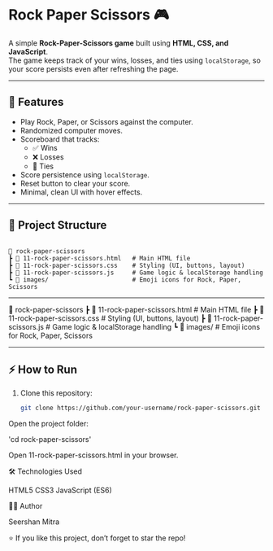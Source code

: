 # Rock Paper Scissors 🎮

A simple **Rock-Paper-Scissors game** built using **HTML, CSS, and JavaScript**.  
The game keeps track of your wins, losses, and ties using `localStorage`, so your score persists even after refreshing the page.

---

## 🚀 Features
- Play Rock, Paper, or Scissors against the computer.
- Randomized computer moves.
- Scoreboard that tracks:
  - ✅ Wins  
  - ❌ Losses  
  - 🤝 Ties
- Score persistence using `localStorage`.
- Reset button to clear your score.
- Minimal, clean UI with hover effects.

---

## 📂 Project Structure
```

📁 rock-paper-scissors
┣ 📄 11-rock-paper-scissors.html   # Main HTML file
┣ 📄 11-rock-paper-scissors.css    # Styling (UI, buttons, layout)
┣ 📄 11-rock-paper-scissors.js     # Game logic & localStorage handling
┗ 📂 images/                       # Emoji icons for Rock, Paper, Scissors

````

---

📁 rock-paper-scissors
┣ 📄 11-rock-paper-scissors.html # Main HTML file
┣ 📄 11-rock-paper-scissors.css # Styling (UI, buttons, layout)
┣ 📄 11-rock-paper-scissors.js # Game logic & localStorage handling
┗ 📂 images/ # Emoji icons for Rock, Paper, Scissors


---

## ⚡ How to Run
1. Clone this repository:
   ```bash
   git clone https://github.com/your-username/rock-paper-scissors.git


Open the project folder:

'cd rock-paper-scissors'


Open 11-rock-paper-scissors.html in your browser.

🛠️ Technologies Used

HTML5
CSS3
JavaScript (ES6)


👨‍💻 Author

Seershan Mitra

⭐ If you like this project, don’t forget to star the repo!
